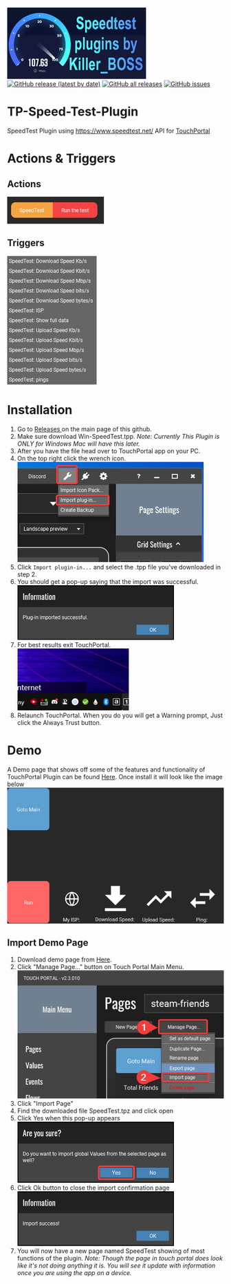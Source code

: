 ![image](/speedtest.gif)  
[![GitHub release (latest by date)](https://img.shields.io/github/v/release/KillerBOSS2019/TP-Speed-Test-Plugin?style=for-the-badge)](https://github.com/KillerBOSS2019/TP-Speed-Test-Plugin/releases)
[![GitHub all releases](https://img.shields.io/github/downloads/KillerBOSS2019/TP-Steam-Friend-Plugin/total?style=for-the-badge)](https://github.com/KillerBOSS2019/TP-Speed-Test-Plugin/releases)
[![GitHub issues](https://img.shields.io/github/issues/KillerBOSS2019/TP-Speed-Test-Plugin?style=for-the-badge)](https://github.com/KillerBOSS2019/TP-Speed-Test-Plugin/issues)
# TP-Speed-Test-Plugin
SpeedTest Plugin using https://www.speedtest.net/ API for [TouchPortal](https://www.touch-portal.com/)

# Actions & Triggers

## Actions
![image](Images/Actions%20and%20Triggers/Actions.png)

## Triggers
![image](Images/Actions%20and%20Triggers/Triggers.png)

# Installation
1. Go to <a target="_blank" href="https://github.com/KillerBOSS2019/TP-Speed-Test-Plugin/releases/" > Releases </a> on the main page of this github.
2. Make sure download Win-SpeedTest.tpp. *Note: Currently This Plugin is ONLY for Windows Mac will have this later.*  
3. After you have the file head over to TouchPortal app on your PC.
4. On the top right click the wrench icon.  
![image](/Images/Install/ImportPlugin.png)
5. Click `Import plugin-in...` and select the .tpp file you've downloaded in step 2.
6. You should get a pop-up saying that the import was successful.  
![image](/Images/Install/ImportSuccess.png)
7. For best results exit TouchPortal.  
![image](/Images/Install/RestartTouchPortal.gif)
7. Relaunch TouchPortal. When you do you will get a Warning prompt, Just click the Always Trust button.  

# Demo
A Demo page that shows off some of the features and functionality of TouchPortal Plugin can be found [Here](https://github.com/cj2tech/TP-Steam-Friend-Plugin/blob/main/Demo/steam-friends.tpz).
Once install it will look like the image below
<br>
![image](/Images/Demo/Demo.png)

## Import Demo Page

 1. Download demo page from [Here](/Demo/SpeedTest.tpz).  
 2. Click "Manage Page..." button on Touch Portal Main Menu. 
<br>![image](/Images/Demo/ImportDemo.png)
 3. Click "Import Page"
 4. Find the downloaded file SpeedTest.tpz and click open  
 5. Click Yes when this pop-up appears  
![image](/Images/Demo/ImportConfirm.png)
 6. Click Ok button to close the import confirmation page  
![image](/Images/Demo/ImportSucces.png)
 7. You will now have a new page named SpeedTest showing of most functions of the plugin.
*Note: Though the page in touch portal does look like it's not doing anything it is. You will see it update with information once you are using the app on a device.*  
